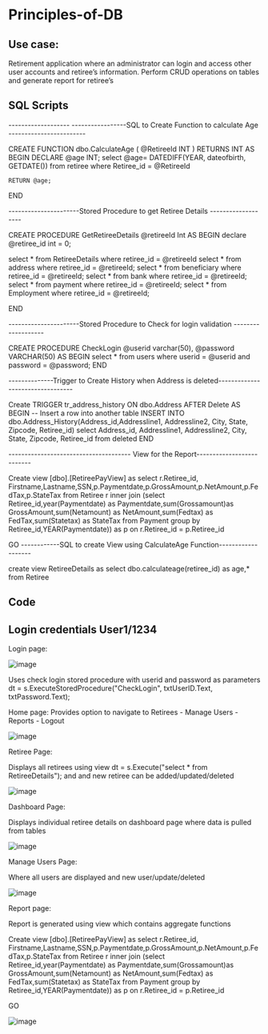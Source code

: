 # Principles-of-DB
##  Use case: 
Retirement application where an administrator can login and access other user accounts and retiree’s information. Perform CRUD operations on tables and generate report for retiree’s

## SQL Scripts
------------------- -----------------SQL to Create Function to calculate Age ------------------------

CREATE FUNCTION dbo.CalculateAge
(
    @RetireeId INT
)
RETURNS INT
AS
BEGIN
    DECLARE @age INT;
    select @age= DATEDIFF(YEAR, dateofbirth, GETDATE()) from retiree where Retiree_id = @RetireeId    
   
    
    RETURN @age;
END

----------------------Stored Procedure to get Retiree Details -------------------

CREATE PROCEDURE GetRetireeDetails 
    @retireeId Int
AS
BEGIN
declare @retiree_id int = 0;

   
select * from RetireeDetails where retiree_id = @retireeId
select * from address where retiree_id = @retireeId;
select * from beneficiary where retiree_id = @retireeId;
select * from bank where retiree_id = @retireeId;
select * from payment where retiree_id = @retireeId;
select * from Employment where retiree_id = @retireeId;

END

----------------------Stored Procedure to Check for login validation -------------------


CREATE PROCEDURE CheckLogin
    @userid varchar(50),
    @password VARCHAR(50)
AS
BEGIN
    select * from users where userid = @userid and password = @password;
END


--------------Trigger to Create History when Address is deleted---------------------------------

Create TRIGGER tr_address_history
ON dbo.Address
AFTER Delete
AS
BEGIN
  -- Insert a row into another table
  INSERT INTO dbo.Address_History(Address_id,Addressline1, Addressline2, City, State, Zipcode, Retiree_id)
  select Address_id, Addressline1, Addressline2, City, State, Zipcode, Retiree_id from deleted
END

-------------------------------------- View for the Report--------------------------

Create view [dbo].[RetireePayView]
as
  select r.Retiree_id, Firstname,Lastname,SSN,p.Paymentdate,p.GrossAmount,p.NetAmount,p.FedTax,p.StateTax
from Retiree r inner join 
(select Retiree_id,year(Paymentdate) as Paymentdate,sum(Grossamount)as GrossAmount,sum(Netamount) as NetAmount,sum(Fedtax) as FedTax,sum(Statetax) as StateTax from Payment
group by Retiree_id,YEAR(Paymentdate)) as p on r.Retiree_id = p.Retiree_id

GO
------------SQL to create View using CalculateAge Function-------------------

create view RetireeDetails
as select dbo.calculateage(retiree_id) as age,* from Retiree


## Code
## Login credentials User1/1234
Login page:

![image](https://user-images.githubusercontent.com/78456642/236635142-a0168927-df3d-4f2f-aed0-32339ce32350.png)

Uses check login stored procedure with userid and password as parameters
 dt = s.ExecuteStoredProcedure("CheckLogin", txtUserID.Text, txtPassword.Text);
 

Home page:
Provides option to navigate to Retirees - Manage Users - Reports - Logout

![image](https://user-images.githubusercontent.com/78456642/236635181-e2c48a08-272d-4e39-9571-22b737cd62f5.png)

Retiree Page:

Displays all retirees using view  dt = s.Execute("select * from RetireeDetails"); and and new retiree can be added/updated/deleted

![image](https://user-images.githubusercontent.com/78456642/236653602-ee33b58d-3704-4567-baf0-732d15588474.png)


Dashboard Page:

Displays individual retiree details on dashboard page where data is pulled from tables

![image](https://user-images.githubusercontent.com/78456642/236653615-87d45579-5f7b-40a1-83ec-dafa029ee4d4.png)


Manage Users Page:

Where all users are displayed and new user/update/deleted

![image](https://user-images.githubusercontent.com/78456642/236653631-a1a6f3e4-14cd-4a19-b9d0-b748169c9b13.png)


Report page:

Report is generated using view which contains aggregate functions

Create view [dbo].[RetireePayView]
as
  select r.Retiree_id, Firstname,Lastname,SSN,p.Paymentdate,p.GrossAmount,p.NetAmount,p.FedTax,p.StateTax
from Retiree r inner join 
(select Retiree_id,year(Paymentdate) as Paymentdate,sum(Grossamount)as GrossAmount,sum(Netamount) as NetAmount,sum(Fedtax) as FedTax,sum(Statetax) as StateTax from Payment
group by Retiree_id,YEAR(Paymentdate)) as p on r.Retiree_id = p.Retiree_id

GO

![image](https://user-images.githubusercontent.com/78456642/236653655-6cf17afa-24f8-4169-b16e-34b10c68424d.png)













